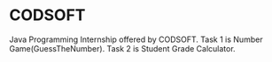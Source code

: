 # CODSOFT
Java Programming Internship offered by CODSOFT.
Task 1 is Number Game(GuessTheNumber).
Task 2 is Student Grade Calculator.
